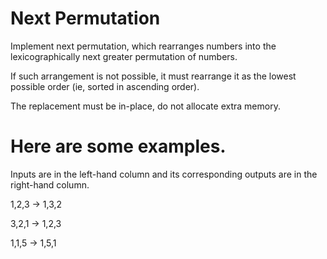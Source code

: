 # Next Permutation 
Implement next permutation, which rearranges numbers into the lexicographically
next greater permutation of numbers.

If such arrangement is not possible, it must rearrange it as the lowest possible
order (ie, sorted in ascending order).

The replacement must be in-place, do not allocate extra memory.

# Here are some examples. 
Inputs are in the left-hand column and its corresponding
outputs are in the right-hand column.

1,2,3 → 1,3,2

3,2,1 → 1,2,3

1,1,5 → 1,5,1
